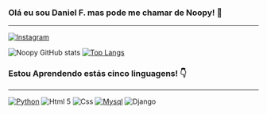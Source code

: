 
### Olá eu sou Daniel F. mas pode me chamar de Noopy! 👋
<hr>

[![Instagram](https://img.shields.io/badge/Instagram-E4405F?style=for-the-badge&logo=instagram&logoColor=white)](https://www.instagram.com/noop_314/)

![Noopy GitHub stats](https://github-readme-stats.vercel.app/api?username=Noo314&show_icons=true&theme=radical)
[![Top Langs](https://github-readme-stats.vercel.app/api/top-langs/?username=Noo314)](https://github.com/anuraghazra/github-readme-stats)

### Estou Aprendendo estás cinco linguagens! 👇
<hr>

[![Python](https://img.shields.io/badge/Python-14354C?style=for-the-badge&logo=python&logoColor=white)](https://www.python.org)
![Html 5](https://img.shields.io/badge/HTML5-E34F26?style=for-the-badge&logo=html5&logoColor=white)
![Css](https://img.shields.io/badge/CSS3-1572B6?style=for-the-badge&logo=css3&logoColor=white)
[![Mysql](https://img.shields.io/badge/MySQL-00000F?stdyle=for-the-badge&logo=mysql&logoColor=white)](https://www.mysql.com)
![[Django](https://img.shields.io/badge/Django-092E20?style=for-the-badge&logo=django&logoColor=white)](https://www.djangoproject.com)

